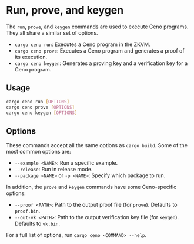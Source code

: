 # Run, prove, and keygen

The `run`, `prove`, and `keygen` commands are used to execute Ceno programs. They all share a similar set of options.

- `cargo ceno run`: Executes a Ceno program in the ZKVM.
- `cargo ceno prove`: Executes a Ceno program and generates a proof of its execution.
- `cargo ceno keygen`: Generates a proving key and a verification key for a Ceno program.

## Usage

```bash
cargo ceno run [OPTIONS]
cargo ceno prove [OPTIONS]
cargo ceno keygen [OPTIONS]
```

## Options

These commands accept all the same options as `cargo build`. Some of the most common options are:

- `--example <NAME>`: Run a specific example.
- `--release`: Run in release mode.
- `--package <NAME>` or `-p <NAME>`: Specify which package to run.

In addition, the `prove` and `keygen` commands have some Ceno-specific options:

- `--proof <PATH>`: Path to the output proof file (for `prove`). Defaults to `proof.bin`.
- `--out-vk <PATH>`: Path to the output verification key file (for `keygen`). Defaults to `vk.bin`.

For a full list of options, run `cargo ceno <COMMAND> --help`.
